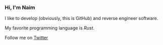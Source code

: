 ### Hi, I'm Naim

I like to develop (obviously, this is GitHub) and reverse engineer software.

My favorite programming language is _Rust_.

Follow me on [Twitter](https://twitter.com/intent/follow?original_referer=https%3A%2F%2Fgithub.com%2Fnaim94a&ref_src=twsrc%5Etfw&region=follow_link&screen_name=naim94a&tw_p=followbutton)
